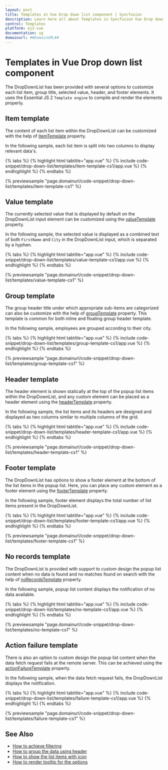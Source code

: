 ```yaml
---
layout: post
title: Templates in Vue Drop down list component | Syncfusion
description: Learn here all about Templates in Syncfusion Vue Drop down list component of Syncfusion Essential JS 2 and more.
control: Templates 
platform: ej2-vue
documentation: ug
domainurl: ##DomainURL##
---
```


# Templates in Vue Drop down list component

The DropDownList has been provided with several options to customize each list item, group title, selected value, header, and footer elements. It uses the Essential JS 2 `Template engine` to compile and render the elements properly.

## Item template

The content of each list item within the DropDownList can be customized with the help of [itemTemplate](https://ej2.syncfusion.com/vue/documentation/api/drop-down-list/#itemtemplate)
property.

In the following sample, each list item is split into two columns to display relevant data's.

{% tabs %}
{% highlight html tabtitle="app.vue" %}
{% include code-snippet/drop-down-list/templates/item-template-cs1/app.vue %}
{% endhighlight %}
{% endtabs %}
        
{% previewsample "page.domainurl/code-snippet/drop-down-list/templates/item-template-cs1" %}

## Value template

The currently selected value that is displayed by default on the DropDownList input element can be customized using the [valueTemplate](https://ej2.syncfusion.com/vue/documentation/api/drop-down-list/#valuetemplate) property.

In the following sample, the selected value is displayed as a combined text of both `FirstName` and `City` in the DropDownList input, which is separated by a hyphen.

{% tabs %}
{% highlight html tabtitle="app.vue" %}
{% include code-snippet/drop-down-list/templates/value-template-cs1/app.vue %}
{% endhighlight %}
{% endtabs %}
        
{% previewsample "page.domainurl/code-snippet/drop-down-list/templates/value-template-cs1" %}

## Group template

The group header title under which appropriate sub-items are categorized can also be customize with the help of [groupTemplate](https://ej2.syncfusion.com/vue/documentation/api/drop-down-list/#grouptemplate) property. This template is common for both inline and floating group header template.

In the following sample, employees are grouped according to their city.

{% tabs %}
{% highlight html tabtitle="app.vue" %}
{% include code-snippet/drop-down-list/templates/group-template-cs1/app.vue %}
{% endhighlight %}
{% endtabs %}
        
{% previewsample "page.domainurl/code-snippet/drop-down-list/templates/group-template-cs1" %}

## Header template

The header element is shown statically at the top of the popup list items within the DropDownList, and any custom element can be placed as a header element using the [headerTemplate](https://ej2.syncfusion.com/vue/documentation/api/drop-down-list/#headertemplate) property.

In the following sample, the list items and its headers are designed and displayed as two columns similar to multiple columns of the grid.

{% tabs %}
{% highlight html tabtitle="app.vue" %}
{% include code-snippet/drop-down-list/templates/header-template-cs1/app.vue %}
{% endhighlight %}
{% endtabs %}
        
{% previewsample "page.domainurl/code-snippet/drop-down-list/templates/header-template-cs1" %}

## Footer template

The DropDownList has options to show a footer element at the bottom of the list items in the popup list. Here, you can place any custom element as a footer element using the [footerTemplate](https://ej2.syncfusion.com/vue/documentation/api/drop-down-list/#footertemplate) property.

In the following sample, footer element displays the total number of list items present in the DropDownList.

{% tabs %}
{% highlight html tabtitle="app.vue" %}
{% include code-snippet/drop-down-list/templates/footer-template-cs1/app.vue %}
{% endhighlight %}
{% endtabs %}
        
{% previewsample "page.domainurl/code-snippet/drop-down-list/templates/footer-template-cs1" %}

## No records template

The DropDownList is provided with support to custom design the popup list content when no data is found and no matches found on search with the help of [noRecordsTemplate](https://ej2.syncfusion.com/vue/documentation/api/drop-down-list/#norecordstemplate) property.

In the following sample, popup list content displays the notification of no data available.

{% tabs %}
{% highlight html tabtitle="app.vue" %}
{% include code-snippet/drop-down-list/templates/no-template-cs1/app.vue %}
{% endhighlight %}
{% endtabs %}
        
{% previewsample "page.domainurl/code-snippet/drop-down-list/templates/no-template-cs1" %}

## Action failure template

There is also an option to custom design the popup list content when the data fetch request fails at the remote server. This can be achieved using the [actionFailureTemplate](https://ej2.syncfusion.com/vue/documentation/api/drop-down-list/#actionfailuretemplate) property.

In the following sample, when the data fetch request fails, the DropDownList displays the notification.

{% tabs %}
{% highlight html tabtitle="app.vue" %}
{% include code-snippet/drop-down-list/templates/failure-template-cs1/app.vue %}
{% endhighlight %}
{% endtabs %}
        
{% previewsample "page.domainurl/code-snippet/drop-down-list/templates/failure-template-cs1" %}

## See Also

* [How to achieve filtering](./filtering/)
* [How to group the data using header](./grouping/)
* [How to show the list items with icon](./how-to/icons-support/)
* [How to render tooltip for the options](./how-to/tooltip/)